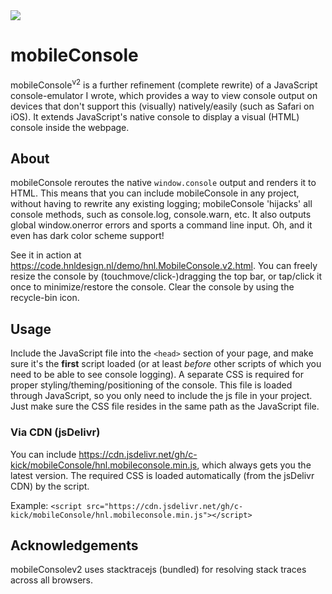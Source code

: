 <img src="https://code.hnldesign.nl/mobile-console/logo.png">

# mobileConsole
mobileConsole<sup>v2</sup> is a further refinement (complete rewrite) of a JavaScript console-emulator I wrote, which provides a way to view console output on devices that don't support this (visually) natively/easily (such as Safari on iOS). It extends JavaScript's native console to display a visual (HTML) console inside the webpage.

## About

mobileConsole reroutes the native <code>window.console</code> output and renders it to HTML. This means that you can include mobileConsole in any project, without having to rewrite any existing logging; mobileConsole 'hijacks' all console methods, such as console.log, console.warn, etc. It also outputs global window.onerror errors and sports a command line input. Oh, and it even has dark color scheme support!

See it in action at https://code.hnldesign.nl/demo/hnl.MobileConsole.v2.html. You can freely resize the console by (touchmove/click-)dragging the top bar, or tap/click it once to minimize/restore the console. Clear the console by using the recycle-bin icon.

## Usage

Include the JavaScript file into the <code>&lt;head&gt;</code> section of your page, and make sure it's the **first** script loaded (or at least *before* other scripts of which you need to be able to see console logging). A separate CSS is required for proper styling/theming/positioning of the console. This file is loaded through JavaScript, so you only need to include the js file in your project. Just make sure the CSS file resides in the same path as the JavaScript file.

### Via CDN (jsDelivr)

You can include https://cdn.jsdelivr.net/gh/c-kick/mobileConsole/hnl.mobileconsole.min.js, which always gets you the latest version. The required CSS is loaded automatically (from the jsDelivr CDN) by the script.

Example:
`<script src="https://cdn.jsdelivr.net/gh/c-kick/mobileConsole/hnl.mobileconsole.min.js"></script>`

## Acknowledgements
mobileConsolev2 uses stacktracejs (bundled) for resolving stack traces across all browsers.
